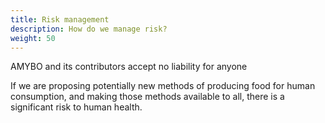 ```yaml
---
title: Risk management
description: How do we manage risk?
weight: 50
---
```


AMYBO and its contributors accept no liability for anyone 

If we are proposing potentially new methods of producing food for human consumption, and making those methods available to all, there is a significant risk to human health.  